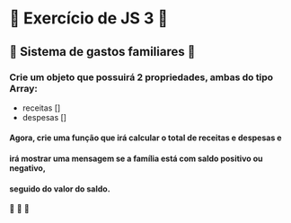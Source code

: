# :book: Exercício de JS 3 :book:
## 💸 Sistema de gastos familiares 💸
### Crie um objeto que possuirá 2 propriedades, ambas do tipo Array:
* receitas []
* despesas []

#### Agora, crie uma função que irá calcular o total de receitas e despesas e
#### irá mostrar uma mensagem se a família está com saldo positivo ou negativo,
#### seguido do valor do saldo.

:rocket: :rocket: :rocket:

